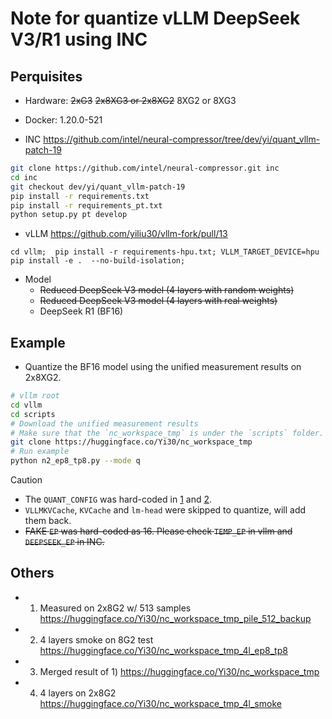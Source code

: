 # Note for quantize vLLM DeepSeek V3/R1 using INC

## Perquisites

- Hardware: ~~2xG3~~  ~~2x8XG3 or 2x8XG2~~ 8XG2 or 8XG3
- Docker: 1.20.0-521

- INC https://github.com/intel/neural-compressor/tree/dev/yi/quant_vllm-patch-19

```bash
git clone https://github.com/intel/neural-compressor.git inc
cd inc
git checkout dev/yi/quant_vllm-patch-19
pip install -r requirements.txt
pip install -r requirements_pt.txt
python setup.py pt develop
```
- vLLM  https://github.com/yiliu30/vllm-fork/pull/13

```
cd vllm;  pip install -r requirements-hpu.txt; VLLM_TARGET_DEVICE=hpu pip install -e .  --no-build-isolation;
```
- Model
    - ~~Reduced DeepSeek V3 model (4 layers with random weights)~~
    -  ~~Reduced DeepSeek V3 model (4 layers with real weights)~~
    - DeepSeek R1 (BF16)

## Example
- Quantize the BF16 model using the unified measurement results on 2x8XG2.


```bash
# vllm root
cd vllm
cd scripts
# Download the unified measurement results
# Make sure that the `nc_workspace_tmp` is under the `scripts` folder.
git clone https://huggingface.co/Yi30/nc_workspace_tmp
# Run example
python n2_ep8_tp8.py --mode q
```

> [!CAUTION]
> - The `QUANT_CONFIG` was hard-coded in [1](https://github.com/yiliu30/vllm-fork/blob/bc3a26c3d6143b6405ef9af7e06f6eddcbcbdad0/scripts/g4_multi_nodes_source.sh#L34C8-L34C20) and [2](https://github.com/yiliu30/vllm-fork/blob/bc3a26c3d6143b6405ef9af7e06f6eddcbcbdad0/scripts/g5_multi_nodes_source.sh#L38).
> - `VLLMKVCache`, `KVCache` and `lm-head` were skipped to quantize, will add them back.
> - ~~FAKE `EP` was hard-coded as 16. Please check `TEMP_EP` in vllm and `DEEPSEEK_EP` in INC.~~


## Others
- 1. Measured on 2x8G2 w/ 513 samples https://huggingface.co/Yi30/nc_workspace_tmp_pile_512_backup
- 2. 4 layers smoke on 8G2 test https://huggingface.co/Yi30/nc_workspace_tmp_4l_ep8_tp8
- 3. Merged result of 1) https://huggingface.co/Yi30/nc_workspace_tmp
- 4. 4 layers on 2x8G2 https://huggingface.co/Yi30/nc_workspace_tmp_4l_smoke